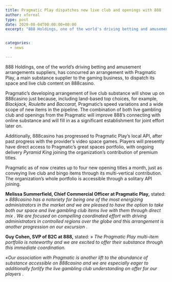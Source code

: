 ```yaml
---
title: Pragmatic Play dispatches new live club and openings with 888
author: xforeal 
type: post
date: 2020-08-04T00:00:00+00:00
excerpt: "888 Holdings, one of the world's driving betting and amusement arrangements suppliers, has concurred an arrangement with Pragmatic Play, a main substance supplier to the gaming business, to dispatch its opening and live gambling club content on 888casino "


categories:
  - news

---
```

888 Holdings, one of the world&#8217;s driving betting and amusement arrangements suppliers, has concurred an arrangement with Pragmatic Play, a main substance supplier to the gaming business, to dispatch its space and live club content on 888casino. 

Pragmatic&#8217;s developing arrangement of live club substance will show up on 888casino just because, including land-based top choices, for example, _Blackjack, Roulette_ and _Baccarat,_ Pragmatic&#8217;s speed variations and a wide scope of new items in the pipeline. The combination of both live gambling club and openings from the Pragmatic will improve 888&#8217;s connecting with online substance and will fill in as a significant establishment for joint effort later on. 

Additionally, 888casino has progressed to Pragmatic Play&#8217;s local API, after past progress with the provider&#8217;s video space games. Players will presently have direct access to Pragmatic&#8217;s great spaces portfolio, with ongoing delivery _Pyramid King_ joining the organization&#8217;s contribution of premium titles. 

Pragmatic as of now creates up to four new opening titles a month, just as conveying live club and bingo items through its multi-vertical contribution. The organization&#8217;s whole portfolio is accessible through a solitary API joining. 

**Melissa Summerfield, Chief Commercial Officer at Pragmatic Play,** stated: &#187; _888casino has a notoriety for being one of the most energizing administrators in the market and we are pleased to have the option to take both our space and live gambling club items live with them through direct mix_ . _We are focused on compelling coordinated effort with driving administrators in controlled regions over the globe and this arrangement is another progression on our excursion_ . 

**Guy Cohen, SVP of B2C at 888,** stated: &#187; _The Pragmatic Play multi-item portfolio is noteworthy and we are excited to offer their substance through this immediate coordination._ 

_&#171;Our association with Pragmatic is another lift to the abundance of substance accessible on 888casino and we are especially eager to additionally fortify the live gambling club understanding on offer for our players_ .